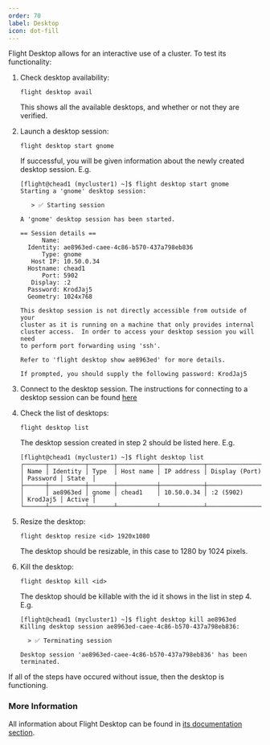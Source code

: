 ```yaml
---
order: 70
label: Desktop
icon: dot-fill
---
```


Flight Desktop allows for an interactive use of a cluster. To test its functionality:

1. Check desktop availability:
    ```
    flight desktop avail
    ```
    This shows all the available desktops, and whether or not they are verified. 

2. Launch a desktop session:
    ```
    flight desktop start gnome
    ```
    If successful, you will be given information about the newly created desktop session. E.g.
    ```
    [flight@chead1 (mycluster1) ~]$ flight desktop start gnome
    Starting a 'gnome' desktop session:

       > ✅ Starting session 

    A 'gnome' desktop session has been started.

    == Session details ==
          Name:       
      Identity: ae8963ed-caee-4c86-b570-437a798eb836
          Type: gnome
       Host IP: 10.50.0.34
      Hostname: chead1
          Port: 5902
       Display: :2
      Password: KrodJaj5
      Geometry: 1024x768

    This desktop session is not directly accessible from outside of your
    cluster as it is running on a machine that only provides internal
    cluster access.  In order to access your desktop session you will need
    to perform port forwarding using 'ssh'.

    Refer to 'flight desktop show ae8963ed' for more details.

    If prompted, you should supply the following password: KrodJaj5

    ```

3. Connect to the desktop session. The instructions for connecting to a desktop session can be found [here](/hpc_environment_usage/flight_desktop/launch_a_desktop_session/)

4. Check the list of desktops:
    ```
    flight desktop list
    ```
    The desktop session created in step 2 should be listed here. E.g.
    ```
    [flight@chead1 (mycluster1) ~]$ flight desktop list
    ┌──────┬──────────┬───────┬───────────┬────────────┬────────────────┬──────────┬────────┐
    │ Name │ Identity │ Type  │ Host name │ IP address │ Display (Port) │ Password │ State  │
    ├──────┼──────────┼───────┼───────────┼────────────┼────────────────┼──────────┼────────┤
    │      │ ae8963ed │ gnome │ chead1    │ 10.50.0.34 │ :2 (5902)      │ KrodJaj5 │ Active │
    └──────┴──────────┴───────┴───────────┴────────────┴────────────────┴──────────┴────────┘
    ```

5. Resize the desktop:
    ```
    flight desktop resize <id> 1920x1080
    ```
    The desktop should be resizable, in this case to 1280 by 1024 pixels.

6. Kill the desktop:
    ```
    flight desktop kill <id>
    ```
    The desktop should be killable with the id it shows in the list in step 4. E.g.
    ```
    [flight@chead1 (mycluster1) ~]$ flight desktop kill ae8963ed
   Killing desktop session ae8963ed-caee-4c86-b570-437a798eb836:

      > ✅ Terminating session 

   Desktop session 'ae8963ed-caee-4c86-b570-437a798eb836' has been terminated.

   ```

If all of the steps have occured without issue, then the desktop is functioning.

### More Information

All information about Flight Desktop can be found in [its documentation section](/hpc_environment_usage/flight_desktop/install_flight_desktop_types/).